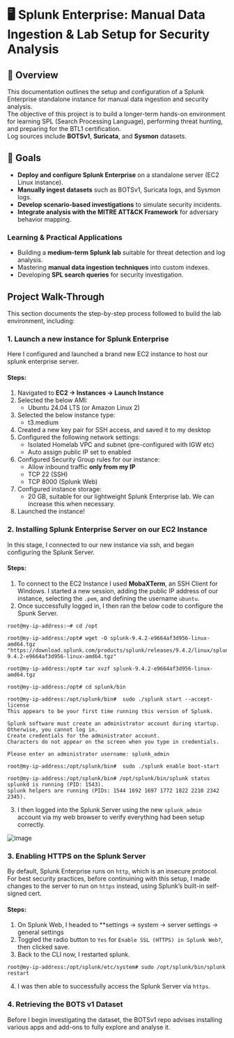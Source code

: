 # 🖥️ Splunk Enterprise: Manual Data Ingestion & Lab Setup for Security Analysis

## 📖 Overview
This documentation outlines the setup and configuration of a Splunk Enterprise standalone instance for manual data ingestion and security analysis.  
The objective of this project is to build a longer-term hands-on environment for learning SPL (Search Processing Language), performing threat hunting, and preparing for the BTL1 certification.  
Log sources include **BOTSv1**, **Suricata**, and **Sysmon** datasets.

## 🎯 Goals
- **Deploy and configure Splunk Enterprise** on a standalone server (EC2 Linux instance).  
- **Manually ingest datasets** such as BOTSv1, Suricata logs, and Sysmon logs.  
- **Develop scenario-based investigations** to simulate security incidents.  
- **Integrate analysis with the MITRE ATT&CK Framework** for adversary behavior mapping.

### Learning & Practical Applications
- Building a **medium-term Splunk lab** suitable for threat detection and log analysis.
- Mastering **manual data ingestion techniques** into custom indexes.
- Developing **SPL search queries** for security investigation.
  
## Project Walk-Through
This section documents the step-by-step process followed to build the lab environment, including:

### 1. Launch a new instance for Splunk Enterprise
Here I configured and launched a brand new EC2 instance to host our splunk enterprise server. 

#### Steps:
1. Navigated to **EC2 → Instances → Launch Instance**
2. Selected the below AMI:
   - Ubuntu 24.04 LTS (or Amazon Linux 2)
3. Selected the below instance type:
   - t3.medium
4. Created a new key pair for SSH access, and saved it to my desktop
5. Configured the following network settings:
   - Isolated Homelab VPC and subnet (pre-configured with IGW etc)
   - Auto assign public IP set to enabled
6. Configured Security Group rules for our instance:
   - Allow inbound traffic **only from my IP**
   - TCP 22 (SSH)
   - TCP 8000 (Splunk Web)
7. Configured instance storage:
   - 20 GB, suitable for our lightweight Splunk Enterprise lab. We can increase this when necessary.
8. Launched the instance!

### 2. Installing Splunk Enterprise Server on our EC2 Instance
In this stage, I connected to our new instance via ssh, and began configuring the Splunk Server.

#### Steps:
1. To connect to the EC2 Instance I used **MobaXTerm**, an SSH Client for Windows. I started a new session, adding the public IP address of our instance, selecting the `.pem`, and defining the username `ubuntu`.
2. Once successfully logged in, I then ran the below code to configure the Spunk Server.

```
root@my-ip-address:~# cd /opt 
```
```
root@my-ip-address:/opt# wget -O splunk-9.4.2-e9664af3d956-linux-amd64.tgz "https://download.splunk.com/products/splunk/releases/9.4.2/linux/splunk-9.4.2-e9664af3d956-linux-amd64.tgz"
```
```
root@my-ip-address:/opt# tar xvzf splunk-9.4.2-e9664af3d956-linux-amd64.tgz
```
```
root@my-ip-address:/opt# cd splunk/bin
```
```
root@my-ip-address:/opt/splunk/bin#  sudo ./splunk start --accept-license
This appears to be your first time running this version of Splunk.

Splunk software must create an administrator account during startup. Otherwise, you cannot log in.
Create credentials for the administrator account.
Characters do not appear on the screen when you type in credentials.

Please enter an administrator username: splunk_admin
```
```
root@my-ip-address:/opt/splunk/bin#  sudo ./splunk enable boot-start
```
```
root@my-ip-address:/opt/splunk/bin# /opt/splunk/bin/splunk status
splunkd is running (PID: 1543).
splunk helpers are running (PIDs: 1544 1692 1697 1772 1822 2210 2342 2345).
```

3. I then logged into the Splunk Server using the new `splunk_admin` account via my web browser to verify everything had been setup correctly.

![image](https://github.com/user-attachments/assets/beaac792-3f88-4ba5-a1cd-bf069ef7b151)

### 3. Enabling HTTPS on the Splunk Server
By default, Splunk Enterprise runs on `http`, which is an insecure protocol. For best security practices, before continuining with this setup, I made changes to the server to run on `https` instead, using Splunk’s built-in self-signed cert.

#### Steps:
1. On Splunk Web, I headed to **settings -> system -> server settings -> general settings
2. Toggled the radio button to `Yes` for `Enable SSL (HTTPS) in Splunk Web?`, then clicked save.
3. Back to the CLI now, I restarted splunk. 
```
root@my-ip-address:/opt/splunk/etc/system# sudo /opt/splunk/bin/splunk restart
```
4. I was then able to successfully access the Splunk Server via `https`.

### 4. Retrieving the BOTS v1 Dataset
Before I begin investigating the dataset, the BOTSv1 repo advises installing various apps and add-ons to fully explore and analyse it. 

